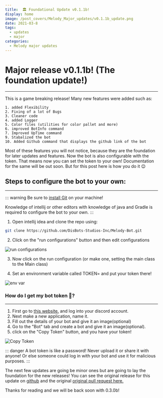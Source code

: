 ```yaml
---
title:  🏛 Foundational Update v0.1.1b!
display: home
image: /post_covers/Melody_Major_updates/v0.1.1b_update.png
date: 2021-03-8
tags:
  - updates
  - major
categories:
  - Melody major updates
---
```


# Major release v0.1.1b! (The foundation update!)
---
This is a game breaking release! Many new features were added such as:
```
1. added Flexibility
2. Fixing of a lot of Bugs
3. Cleaner code
4. added Logger
5. Color files (utilities for color pallet and more)
6. improved BotInfo command
7. Improved UpTime command
9. Stabalized the bot
10. Added Github command that displays the github link of the bot
```
Most of these features you will not notice, because they are the foundation for later updates and features. Now the bot is also configurable with the token. That means now you can set the token to your own!
Documentation for the same will be out soon. But for this post here is how you do it 😉

## Steps to configure the bot to your own:
---

::: warning 
Be sure to [install Git](https://git-scm.com/downloads) on your machine!

Knowledge of intellij or other editors with knowledge of java and
Gradle is required to configure the bot to your own.
:::

1. Open intellij idea and clone the repo using:
```bash
git clone https://github.com/DisBots-Studios-Inc/Melody-Bot.git
```

2. Click on the "run configurations" button and then edit configurations

![run configurations](/post_images/v0.1.1b_1.png)

3. Now click on the run configuration (or make one, setting the main class to the Main class)

4. Set an environment variable called TOKEN= and put your token there!

![env var](/post_images/v0.1.1b_2.png)

### How do I get my bot token 🤔?
---
1. First go to [this website.](https://discord.com/developers/applications) and log into your discord account.
2. Next make a new application, name it.
3. Fill out the details of your bot and give it an image(optional)
4. Go to the "Bot" tab and create a bot and give it an image(optional).
5. click on the "Copy Token" button, and you have your token!

![Copy Token](/post_images/v0.1.1b_3.png)

::: danger
A bot token is like a password! Never upload it or share it with anyone!
Or else someone could log in with your bot and use it for malicious purposes.
:::

The next few updates are going be minor ones but are going to lay the foundation
for the new releases! You can see the original release for this update on [github](https://github.com/DisBots-Studios-Inc/Melody-Bot/releases/tag/v0.1.1b) and the original [original pull request here.](https://github.com/DisBots-Studios-Inc/Melody-Bot/pull/1)

Thanks for reading and we will be back soon with 0.3.0b!

